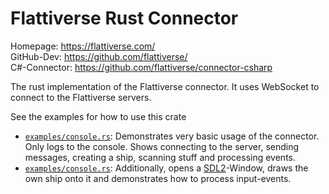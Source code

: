 # Flattiverse Rust Connector

Homepage: https://flattiverse.com/
\
GitHub-Dev: https://github.com/flattiverse/
\
C#-Connector: https://github.com/flattiverse/connector-csharp


The rust implementation of the Flattiverse connector.
It uses WebSocket to connect to the Flattiverse servers.

See the examples for how to use this crate
 - [`examples/console.rs`](examples/console.rs):
   Demonstrates very basic usage of the connector.
   Only logs to the console.
   Shows connecting to the server, sending messages, creating a ship, scanning stuff and processing events. 
 - [`examples/console.rs`](examples/console.rs): 
   Additionally, opens a [SDL2](https://crates.io/crates/sdl2)-Window, draws the own ship onto it and demonstrates how to process input-events. 
